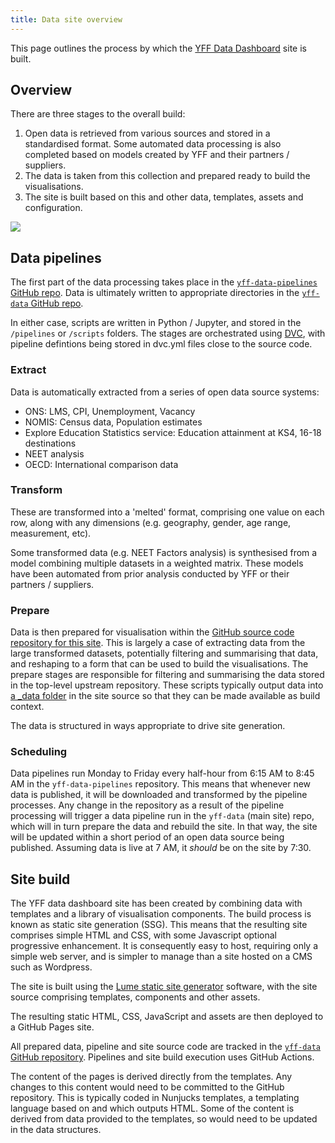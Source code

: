 ```yaml
---
title: Data site overview
---
```


This page outlines the process by which the [YFF Data Dashboard](/) site is built.

## Overview

There are three stages to the overall build:

1. Open data is retrieved from various sources and stored in a standardised format.
   Some automated data processing is also completed based on models created by YFF and
   their partners / suppliers.
2. The data is taken from this collection and prepared ready to build the visualisations.
3. The site is built based on this and other data, templates, assets and configuration.

![](/assets/images/yff-overview.png)

## Data pipelines

The first part of the data processing takes place in the
[`yff-data-pipelines` GitHub repo](https://github.com/open-innovations/yff-data-pipelines).
Data is ultimately written to appropriate directories in the
[`yff-data` GitHub repo](https://github.com/open-innovations/yff-data).

In either case, scripts are written in Python / Jupyter, and stored in the `/pipelines`
or `/scripts` folders.
The stages are orchestrated using [DVC](https://dvc.org), with pipeline defintions being
stored in dvc.yml files close to the source code.

### Extract

Data is automatically extracted from a series of open data source systems:

* ONS: LMS, CPI, Unemployment, Vacancy
* NOMIS: Census data, Population estimates
* Explore Education Statistics service: Education attainment at KS4, 16-18 destinations
* NEET analysis
* OECD: International comparison data

### Transform

These are transformed into a 'melted' format, comprising one value on each row, along with
any dimensions (e.g. geography, gender, age range, measurement, etc).

Some transformed data (e.g. NEET Factors analysis) is synthesised from a model combining
multiple datasets in a weighted matrix. These models have been automated from prior
analysis conducted by YFF or their partners / suppliers.

### Prepare

Data is then prepared for visualisation within the
[GitHub source code repository for this site](https://github.com/open-innovations/yff-data).
This is largely a case of extracting data from the large transformed datasets, potentially
filtering and summarising that data, and reshaping to a form that can be used to build
the visualisations.
The prepare stages are responsible for filtering and summarising the data stored in the top-level upstream repository. These scripts typically output data into [a _data folder](https://lume.land/docs/creating-pages/shared-data/#the-_data-directories) in the site source so that they can be made available as build context.

The data is structured in ways appropriate to drive site generation.

### Scheduling

Data pipelines run Monday to Friday every half-hour from 6:15 AM to 8:45 AM in the
`yff-data-pipelines` repository.
This means that whenever new data is published, it will be downloaded and transformed by
the pipeline processes.
Any change in the repository as a result of the pipeline processing will trigger a data
pipeline run in the `yff-data` (main site) repo, which will in turn prepare the data and
rebuild the site.
In that way, the site will be updated within a short period of an open data source being
published. Assuming data is live at 7 AM, it _should_ be on the site by 7:30.

## Site build

The YFF data dashboard site has been created by combining data with templates and a library of visualisation components.
The build process is known as static site generation (SSG).
This means that the resulting site comprises simple HTML and CSS, with some Javascript optional progressive enhancement.
It is consequently easy to host, requiring only a simple web server, and is simpler to
manage than a site hosted on a CMS such as Wordpress.

The site is built using the [Lume static site generator](https://lume.land) software, with the site source comprising templates, components and other assets.

The resulting static HTML, CSS, JavaScript and assets are then deployed to a GitHub Pages site.

All prepared data, pipeline and site source code are tracked in the [`yff-data` GitHub repository](https://github.com/open-innovations/yff-data). Pipelines and site build execution uses GitHub Actions.

The content of the pages is derived directly from the templates. Any changes to this
content would need to be committed to the GitHub repository. This is typically coded in
Nunjucks templates, a templating language based on and which outputs HTML.
Some of the content is derived from data provided to the templates, so would need to be
updated in the data structures.